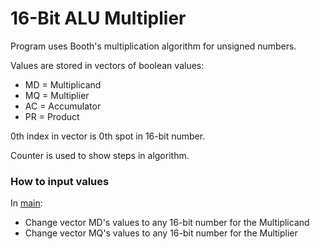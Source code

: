 # 16-Bit ALU Multiplier

Program uses Booth's multiplication algorithm for unsigned numbers.

Values are stored in vectors of boolean values:
 - MD = Multiplicand
 - MQ = Multiplier
 - AC = Accumulator
 - PR = Product
 
 0th index in vector is 0th spot in 16-bit number.
 
 Counter is used to show steps in algorithm.
 
 ### How to input values
 In [main](SimulationProgram_CSCI113/SimulationProgram_CSCI113/main.cpp):
  - Change vector MD's values to any 16-bit number for the Multiplicand
  - Change vector MQ's values to any 16-bit number for the Multiplier
  

